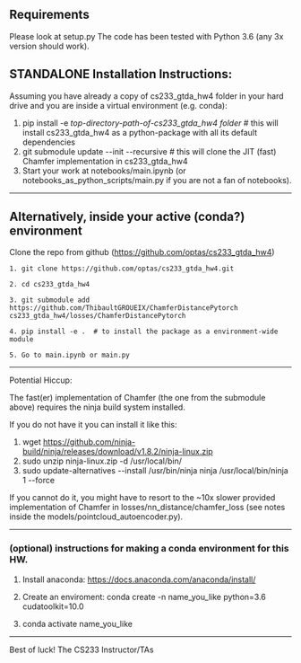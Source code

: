 ## Requirements
Please look at setup.py 
The code has been tested with Python 3.6 (any 3x version should work).

## STANDALONE Installation Instructions:

Assuming you have already a copy of cs233_gtda_hw4 folder in your hard drive and you are inside a virtual environment (e.g. conda):

1. pip install -e _top-directory-path-of-cs233_gtda_hw4 folder_  # this will install cs233_gtda_hw4 as a python-package with all its default dependencies
2. git submodule update --init --recursive  # this will clone the JIT (fast) Chamfer implementation in cs233_gtda_hw4
3. Start your work at notebooks/main.ipynb  (or notebooks_as_python_scripts/main.py if you are not a fan of notebooks).

------
## Alternatively, inside your active (conda?) environment
Clone the repo from github (https://github.com/optas/cs233_gtda_hw4)
            
    1. git clone https://github.com/optas/cs233_gtda_hw4.git
    
    2. cd cs233_gtda_hw4
    
    3. git submodule add https://github.com/ThibaultGROUEIX/ChamferDistancePytorch cs233_gtda_hw4/losses/ChamferDistancePytorch
        
    4. pip install -e .  # to install the package as a environment-wide module
    
    5. Go to main.ipynb or main.py                

------

Potential Hiccup:

The fast(er) implementation of Chamfer (the one from the submodule above) requires the ninja build system installed.

If you do not have it you can install it like this:
1. wget https://github.com/ninja-build/ninja/releases/download/v1.8.2/ninja-linux.zip
2. sudo unzip ninja-linux.zip -d /usr/local/bin/
3. sudo update-alternatives --install /usr/bin/ninja ninja /usr/local/bin/ninja 1 --force

If you cannot do it, you might have to resort to the ~10x slower provided implementation of Chamfer in losses/nn_distance/chamfer_loss
(see notes inside the models/pointcloud_autoencoder.py).

-----
### (optional) instructions for making a conda environment for this HW.
1. Install anaconda: https://docs.anaconda.com/anaconda/install/
 
2. Create an enviroment: conda create -n name_you_like python=3.6 cudatoolkit=10.0

3. conda activate name_you_like

-----
Best of luck!
The CS233 Instructor/TAs

